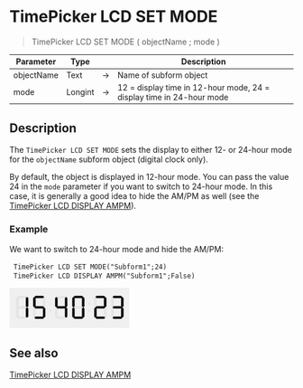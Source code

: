 # TimePicker LCD SET MODE

> TimePicker LCD SET MODE ( objectName ; mode )

| Parameter | Type |     | Description |
| --- | --- | --- | --- |
| objectName | Text | → | Name of subform object |
| mode | Longint | → | 12 = display time in 12-hour mode, 24 = display time in 24-hour mode |

## Description

The `TimePicker LCD SET MODE` sets the display to either 12- or 24-hour mode for the `objectName` subform object (digital clock only).

By default, the object is displayed in 12-hour mode. You can pass the value 24 in the `mode` parameter if you want to switch to 24-hour mode. In this case, it is generally a good idea to hide the AM/PM as well (see the [TimePicker LCD DISPLAY AMPM](TimePicker20LCD%20DISPLAY20AMPM.md)).

### Example  

We want to switch to 24-hour mode and hide the AM/PM:

```4d
 TimePicker LCD SET MODE("Subform1";24)  
 TimePicker LCD DISPLAY AMPM("Subform1";False)
```

![](../images/pict1239968.fr.png)

## See also

[TimePicker LCD DISPLAY AMPM](TimePicker%20LCD%20DISPLAY%20AMPM.md)
